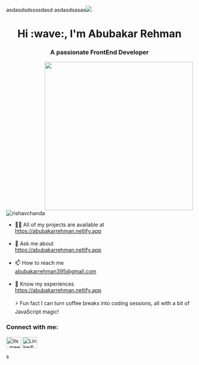 asdasdsdssssdasd
asdasdsasas<img src="https://github.com/Anmol-Baranwal/Cool-GIFs-For-GitHub/assets/74038190/d48893bd-0757-481c-8d7e-ba3e163feae7" />
<h1 align="center">Hi :wave:, I'm Abubakar Rehman</h1>
<h3 align="center">A passionate FrontEnd Developer</h3>
<img align="right" src="https://user-images.githubusercontent.com/74038190/218265814-3084a4ba-809c-4135-afc0-8685d0f634b3.gif" width="400">
<p align="left"> <img src="https://komarev.com/ghpvc/?username=rishavchanda&label=Profile%20views&color=0e75b6&style=flat" alt="rishavchanda" /> </p>
      
- 👨‍💻 All of my projects are available at<br/>
https://abubakarrehman.netlify.app<br/><br/>
- 💬 Ask me about<br/> https://abubakarrehman.netlify.app<br/><br/>
- 📫 How to reach me<br/> abubakarrehman395@gmail.com<br/><br/>
- 📄 Know my experiences <br/> https://abubakarrehman.netlify.app<br/><br/> 
  ⚡ Fun fact I can turn coffee breaks into coding sessions, all with a bit of JavaScript magic!<br/>
<p align="left">
                <h3 align="left">Connect with me:</h3>  
     <a href="https://instagram.com/its_mee_abubakar" target="blank"><img align="center" src="https://raw.githubusercontent.com/rahuldkjain/github-profile-readme-generator/master/src/images/icons/Social/instagram.svg" alt="its_mee_abubakar" height="30" width="40" /></a>
      <a href="https://www.linkedin.com/in/abubakar-rehman-53439b279/" target="blank">
  <img align="center" src="https://raw.githubusercontent.com/rahuldkjain/github-profile-readme-generator/master/src/images/icons/Social/linked-in-alt.svg" alt="LinkedIn" height="30" width="40" />
</a>
</p>
 
s
